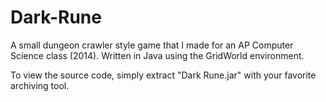 # Dark-Rune
A small dungeon crawler style game that I made for an AP Computer Science class (2014). Written in Java using the GridWorld environment.

To view the source code, simply extract "Dark Rune.jar" with your favorite archiving tool.
